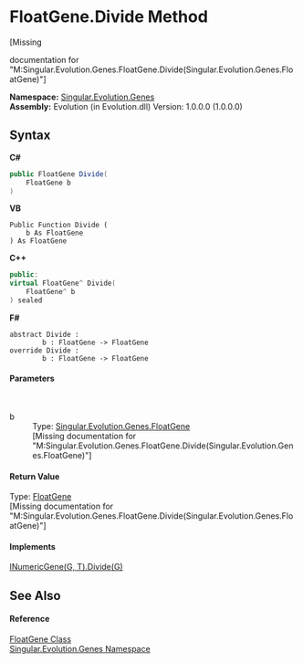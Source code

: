 # FloatGene.Divide Method 
 

\[Missing <summary> documentation for "M:Singular.Evolution.Genes.FloatGene.Divide(Singular.Evolution.Genes.FloatGene)"\]

**Namespace:**&nbsp;<a href="c9a39aef-d3b0-be3b-cda0-1d7eb5bdd4e1">Singular.Evolution.Genes</a><br />**Assembly:**&nbsp;Evolution (in Evolution.dll) Version: 1.0.0.0 (1.0.0.0)

## Syntax

**C#**<br />
``` C#
public FloatGene Divide(
	FloatGene b
)
```

**VB**<br />
``` VB
Public Function Divide ( 
	b As FloatGene
) As FloatGene
```

**C++**<br />
``` C++
public:
virtual FloatGene^ Divide(
	FloatGene^ b
) sealed
```

**F#**<br />
``` F#
abstract Divide : 
        b : FloatGene -> FloatGene 
override Divide : 
        b : FloatGene -> FloatGene 
```


#### Parameters
&nbsp;<dl><dt>b</dt><dd>Type: <a href="0669b42b-c8df-2480-a278-6e83e27b51b7">Singular.Evolution.Genes.FloatGene</a><br />\[Missing <param name="b"/> documentation for "M:Singular.Evolution.Genes.FloatGene.Divide(Singular.Evolution.Genes.FloatGene)"\]</dd></dl>

#### Return Value
Type: <a href="0669b42b-c8df-2480-a278-6e83e27b51b7">FloatGene</a><br />\[Missing <returns> documentation for "M:Singular.Evolution.Genes.FloatGene.Divide(Singular.Evolution.Genes.FloatGene)"\]

#### Implements
<a href="10cf5088-312d-acae-2880-a456818dffff">INumericGene(G, T).Divide(G)</a><br />

## See Also


#### Reference
<a href="0669b42b-c8df-2480-a278-6e83e27b51b7">FloatGene Class</a><br /><a href="c9a39aef-d3b0-be3b-cda0-1d7eb5bdd4e1">Singular.Evolution.Genes Namespace</a><br />